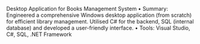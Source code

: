Desktop Application for Books Management System 
•	Summary: Engineered a comprehensive Windows desktop application (from scratch) for efficient library management. Utilised C# for the backend, SQL (internal database) and developed a user-friendly interface.
•	Tools: Visual Studio, C#, SQL, .NET Framework
